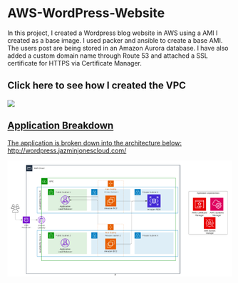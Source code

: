 # AWS-WordPress-Website
In this project, I created a Wordpress blog website in AWS using a AMI I created as a base image. I used packer and ansible to create a base AMI. The users post are being stored in an Amazon Aurora database. I have also added a custom domain name through Route 53 and attached a SSL certificate for HTTPS via Certificate Manager.

## Click here to see how I created the VPC

</a>
<a href="https://github.com/jazminchannel/AWS-VPC-WORDPRESS">
  <img align="center" src="https://github-readme-stats-git-masterrstaa-rickstaa.vercel.app/api/pin?username=jazminchannel&repo=AWS-VPC-WORDPRESS&title_color=ffffff&icon_color=00ba9d&text_color=ffffff&bg_color=001837&hide_border=true" />  

## Application Breakdown

The application is broken down into the architecture below: http://wordpress.jazminjonescloud.com/

![wordpress](https://github.com/jazminchannel/AWS-WordPress-Website/blob/main/GetImage%20(1).png)
